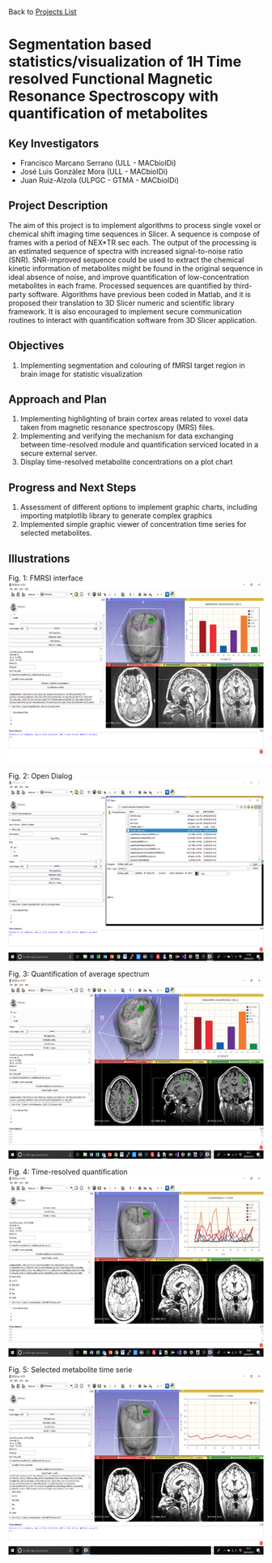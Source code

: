 Back to [Projects List](../../README.md#ProjectsList)

# Segmentation based statistics/visualization of 1H Time resolved Functional Magnetic Resonance Spectroscopy with quantification of metabolites

## Key Investigators

- Francisco Marcano Serrano (ULL - MACbioIDi)
- José Luis González Mora (ULL - MACbioIDi)
- Juan Ruiz-Alzola (ULPGC - GTMA - MACbioIDi)

## Project Description

The aim of this project is to implement algorithms to process single voxel or chemical shift imaging time sequences in Slicer. A sequence is compose of frames with a period of NEX*TR sec each. The output of the processing is an estimated sequence of spectra with increased signal-to-noise ratio (SNR). SNR-improved sequence could be used to extract the chemical kinetic information of metabolites might be found in the original sequence in ideal absence of noise, and improve quantification of low-concentration metabolites in each frame. Processed sequences are quantified by third-party software.
Algorithms have previous been coded in Matlab, and it is proposed their translation to 3D Slicer numeric and scientific library framework. It is also encouraged to implement secure communication routines to interact with quantification software from 3D Slicer application.

## Objectives

1. Implementing segmentation and colouring of fMRSI target region in brain image for statistic visualization


## Approach and Plan

1. Implementing highlighting of brain cortex areas related to voxel data taken from magnetic resonance spectroscopy (MRS) files.
1. Implementing and verifying the mechanism for data exchanging between time-resolved module and quantification serviced located in a secure external server.
1. Display time-resolved metabolite concentrations on a plot chart 

## Progress and Next Steps
1. Assessment of different options to implement graphic charts, including importing matplotlib library to generate complex graphics
1. Implemented simple graphic viewer of concentration time series for selected metabolites.


## Illustrations
Fig. 1: FMRSI interface
<img src="Diapositiva1.PNG" width="652" height="356"> 

Fig. 2: Open Dialog
<img src="Diapositiva2.PNG" width="652" height="356"> 

Fig. 3: Quantification of average spectrum
<img src="Imagen20.png" width="652" height="356"> 

Fig. 4: Time-resolved quantification 
<img src="Imagen10.png" width="652" height="356"> 

Fig. 5: Selected metabolite time serie
<img src="Imagen30.png" width="652" height="356"> 


